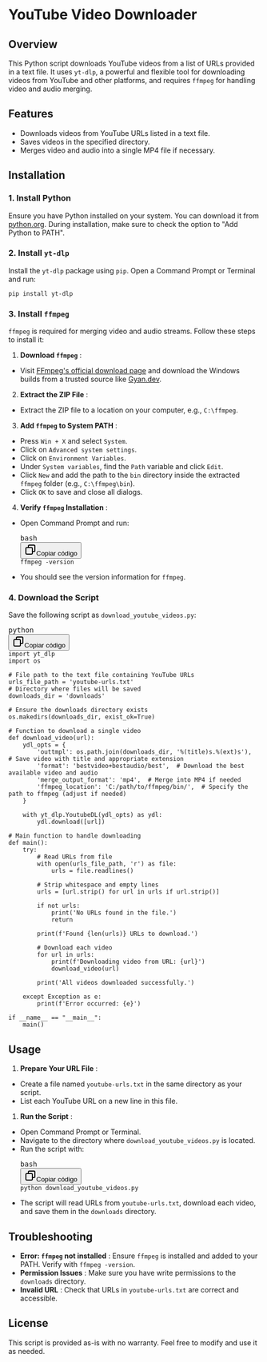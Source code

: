 # YouTube Video Downloader

## Overview

This Python script downloads YouTube videos from a list of URLs provided in a text file. It uses `yt-dlp`, a powerful and flexible tool for downloading videos from YouTube and other platforms, and requires `ffmpeg` for handling video and audio merging.

## Features

* Downloads videos from YouTube URLs listed in a text file.
* Saves videos in the specified directory.
* Merges video and audio into a single MP4 file if necessary.

## Installation

### 1. Install Python

Ensure you have Python installed on your system. You can download it from [python.org](https://www.python.org/downloads/). During installation, make sure to check the option to "Add Python to PATH".

### 2. Install `yt-dlp`

Install the `yt-dlp` package using `pip`. Open a Command Prompt or Terminal and run:

```
pip install yt-dlp
```

### 3. Install `ffmpeg`

`ffmpeg` is required for merging video and audio streams. Follow these steps to install it:

1. **Download `ffmpeg`** :

* Visit [FFmpeg&#39;s official download page](https://ffmpeg.org/download.html) and download the Windows builds from a trusted source like [Gyan.dev]().

2. **Extract the ZIP File** :

* Extract the ZIP file to a location on your computer, e.g., `C:\ffmpeg`.

3. **Add `ffmpeg` to System PATH** :

* Press `Win + X` and select `System`.
* Click on `Advanced system settings`.
* Click on `Environment Variables`.
* Under `System variables`, find the `Path` variable and click `Edit`.
* Click `New` and add the path to the `bin` directory inside the extracted `ffmpeg` folder (e.g., `C:\ffmpeg\bin`).
* Click `OK` to save and close all dialogs.

4. **Verify `ffmpeg` Installation** :

* Open Command Prompt and run:
  <pre><div class="dark bg-gray-950 rounded-md border-[0.5px] border-token-border-medium"><div class="flex items-center relative text-token-text-secondary bg-token-main-surface-secondary px-4 py-2 text-xs font-sans justify-between rounded-t-md"><span>bash</span><div class="flex items-center"><span class="" data-state="closed"><button class="flex gap-1 items-center"><svg xmlns="http://www.w3.org/2000/svg" width="24" height="24" fill="none" viewBox="0 0 24 24" class="icon-sm"><path fill="currentColor" fill-rule="evenodd" d="M7 5a3 3 0 0 1 3-3h9a3 3 0 0 1 3 3v9a3 3 0 0 1-3 3h-2v2a3 3 0 0 1-3 3H5a3 3 0 0 1-3-3v-9a3 3 0 0 1 3-3h2zm2 2h5a3 3 0 0 1 3 3v5h2a1 1 0 0 0 1-1V5a1 1 0 0 0-1-1h-9a1 1 0 0 0-1 1zM5 9a1 1 0 0 0-1 1v9a1 1 0 0 0 1 1h9a1 1 0 0 0 1-1v-9a1 1 0 0 0-1-1z" clip-rule="evenodd"></path></svg>Copiar código</button></span></div></div><div class="overflow-y-auto p-4" dir="ltr"><code class="!whitespace-pre hljs language-bash">ffmpeg -version
  </code></div></div></pre>
* You should see the version information for `ffmpeg`.

### 4. Download the Script

Save the following script as `download_youtube_videos.py`:

<pre><div class="dark bg-gray-950 rounded-md border-[0.5px] border-token-border-medium"><div class="flex items-center relative text-token-text-secondary bg-token-main-surface-secondary px-4 py-2 text-xs font-sans justify-between rounded-t-md"><span>python</span><div class="flex items-center"><span class="" data-state="closed"><button class="flex gap-1 items-center"><svg xmlns="http://www.w3.org/2000/svg" width="24" height="24" fill="none" viewBox="0 0 24 24" class="icon-sm"><path fill="currentColor" fill-rule="evenodd" d="M7 5a3 3 0 0 1 3-3h9a3 3 0 0 1 3 3v9a3 3 0 0 1-3 3h-2v2a3 3 0 0 1-3 3H5a3 3 0 0 1-3-3v-9a3 3 0 0 1 3-3h2zm2 2h5a3 3 0 0 1 3 3v5h2a1 1 0 0 0 1-1V5a1 1 0 0 0-1-1h-9a1 1 0 0 0-1 1zM5 9a1 1 0 0 0-1 1v9a1 1 0 0 0 1 1h9a1 1 0 0 0 1-1v-9a1 1 0 0 0-1-1z" clip-rule="evenodd"></path></svg>Copiar código</button></span></div></div><div class="overflow-y-auto p-4" dir="ltr"><code class="!whitespace-pre hljs language-python">import yt_dlp
import os

# File path to the text file containing YouTube URLs
urls_file_path = 'youtube-urls.txt'
# Directory where files will be saved
downloads_dir = 'downloads'

# Ensure the downloads directory exists
os.makedirs(downloads_dir, exist_ok=True)

# Function to download a single video
def download_video(url):
    ydl_opts = {
        'outtmpl': os.path.join(downloads_dir, '%(title)s.%(ext)s'),  # Save video with title and appropriate extension
        'format': 'bestvideo+bestaudio/best',  # Download the best available video and audio
        'merge_output_format': 'mp4',  # Merge into MP4 if needed
        'ffmpeg_location': 'C:/path/to/ffmpeg/bin/',  # Specify the path to ffmpeg (adjust if needed)
    }
  
    with yt_dlp.YoutubeDL(ydl_opts) as ydl:
        ydl.download([url])

# Main function to handle downloading
def main():
    try:
        # Read URLs from file
        with open(urls_file_path, 'r') as file:
            urls = file.readlines()
      
        # Strip whitespace and empty lines
        urls = [url.strip() for url in urls if url.strip()]

        if not urls:
            print('No URLs found in the file.')
            return

        print(f'Found {len(urls)} URLs to download.')

        # Download each video
        for url in urls:
            print(f'Downloading video from URL: {url}')
            download_video(url)

        print('All videos downloaded successfully.')

    except Exception as e:
        print(f'Error occurred: {e}')

if __name__ == "__main__":
    main()
</code></div></div></pre>

## Usage

1. **Prepare Your URL File** :

* Create a file named `youtube-urls.txt` in the same directory as your script.
* List each YouTube URL on a new line in this file.

1. **Run the Script** :

* Open Command Prompt or Terminal.
* Navigate to the directory where `download_youtube_videos.py` is located.
* Run the script with:
  <pre><div class="dark bg-gray-950 rounded-md border-[0.5px] border-token-border-medium"><div class="flex items-center relative text-token-text-secondary bg-token-main-surface-secondary px-4 py-2 text-xs font-sans justify-between rounded-t-md"><span>bash</span><div class="flex items-center"><span class="" data-state="closed"><button class="flex gap-1 items-center"><svg xmlns="http://www.w3.org/2000/svg" width="24" height="24" fill="none" viewBox="0 0 24 24" class="icon-sm"><path fill="currentColor" fill-rule="evenodd" d="M7 5a3 3 0 0 1 3-3h9a3 3 0 0 1 3 3v9a3 3 0 0 1-3 3h-2v2a3 3 0 0 1-3 3H5a3 3 0 0 1-3-3v-9a3 3 0 0 1 3-3h2zm2 2h5a3 3 0 0 1 3 3v5h2a1 1 0 0 0 1-1V5a1 1 0 0 0-1-1h-9a1 1 0 0 0-1 1zM5 9a1 1 0 0 0-1 1v9a1 1 0 0 0 1 1h9a1 1 0 0 0 1-1v-9a1 1 0 0 0-1-1z" clip-rule="evenodd"></path></svg>Copiar código</button></span></div></div><div class="overflow-y-auto p-4" dir="ltr"><code class="!whitespace-pre hljs language-bash">python download_youtube_videos.py
  </code></div></div></pre>
* The script will read URLs from `youtube-urls.txt`, download each video, and save them in the `downloads` directory.

## Troubleshooting

* **Error: `ffmpeg` not installed** :
  Ensure `ffmpeg` is installed and added to your PATH. Verify with `ffmpeg -version`.
* **Permission Issues** :
  Make sure you have write permissions to the `downloads` directory.
* **Invalid URL** :
  Check that URLs in `youtube-urls.txt` are correct and accessible.

## License

This script is provided as-is with no warranty. Feel free to modify and use it as needed.
